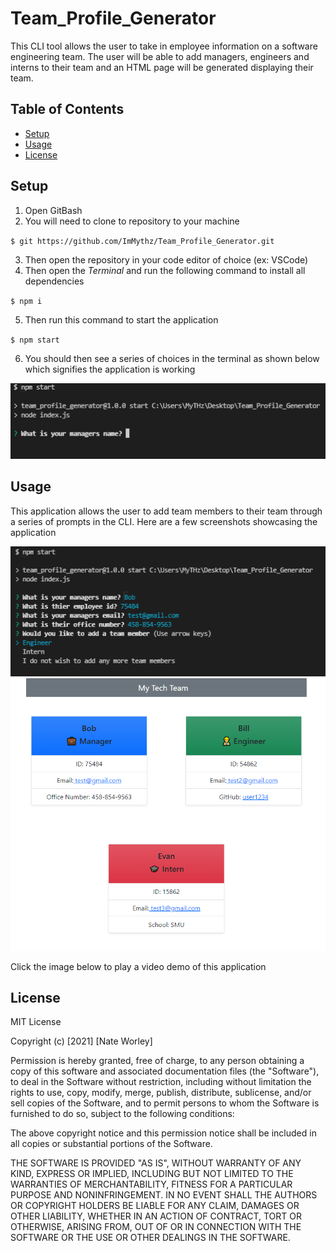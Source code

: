 # Team_Profile_Generator
This CLI tool allows the user to take in employee information on a software engineering team. The user will be able to add managers, engineers and interns to their team and an HTML page will be generated displaying their team.

## Table of Contents
* [Setup](#setup)
* [Usage](#usage)
* [License](#license)
## Setup
1. Open GitBash
2. You will need to clone to repository to your machine

  `$ git https://github.com/ImMythz/Team_Profile_Generator.git`
  
3. Then open the repository in your code editor of choice (ex: VSCode)
4. Then open the <i>Terminal</i> and run the following command to install all dependencies

  `$ npm i`
  
5. Then run this command to start the application

  `$ npm start`
  
6. You should then see a series of choices in the terminal as shown below which signifies the application is working

  <img src='assets\TPG-screenshot-1.png' alt='Employee Tracker Sceenhot One'>

## Usage
This application allows the user to add team members to their team through a series of prompts in the CLI. Here are a few screenshots showcasing the application


<img src='assets\TPG-screenshot-2.png' alt='Employee Tracker Sceenhot One'>


<img src='assets\TPG-screenshot-3.png' alt='Employee Tracker Sceenhot Two'>


Click the image below to play a video demo of this application

## License
MIT License

Copyright (c) [2021] [Nate Worley]

Permission is hereby granted, free of charge, to any person obtaining a copy
of this software and associated documentation files (the "Software"), to deal
in the Software without restriction, including without limitation the rights
to use, copy, modify, merge, publish, distribute, sublicense, and/or sell
copies of the Software, and to permit persons to whom the Software is
furnished to do so, subject to the following conditions:

The above copyright notice and this permission notice shall be included in all
copies or substantial portions of the Software.

THE SOFTWARE IS PROVIDED "AS IS", WITHOUT WARRANTY OF ANY KIND, EXPRESS OR
IMPLIED, INCLUDING BUT NOT LIMITED TO THE WARRANTIES OF MERCHANTABILITY,
FITNESS FOR A PARTICULAR PURPOSE AND NONINFRINGEMENT. IN NO EVENT SHALL THE
AUTHORS OR COPYRIGHT HOLDERS BE LIABLE FOR ANY CLAIM, DAMAGES OR OTHER
LIABILITY, WHETHER IN AN ACTION OF CONTRACT, TORT OR OTHERWISE, ARISING FROM,
OUT OF OR IN CONNECTION WITH THE SOFTWARE OR THE USE OR OTHER DEALINGS IN THE
SOFTWARE.
